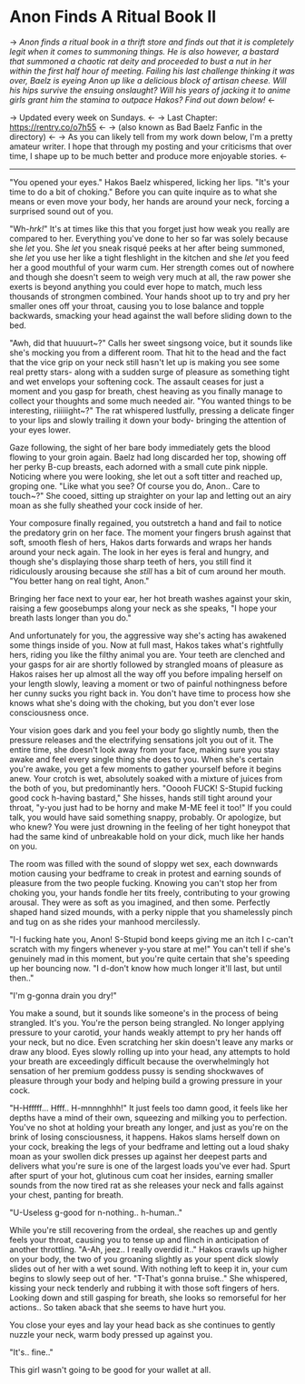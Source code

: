 # Anon Finds A Ritual Book II
-> *Anon finds a ritual book in a thrift store and finds out that it is completely legit when it comes to summoning things. He is also however, a bastard that summoned a chaotic rat deity and proceeded to bust a nut in her within the first half hour of meeting. Failing his last challenge thinking it was over, Baelz is eyeing Anon up like a delicious block of artisan cheese. Will his hips survive the ensuing onslaught? Will his years of jacking it to anime girls grant him the stamina to outpace Hakos? Find out down below!* <- 

-> Updated every week on Sundays. <-
-> Last Chapter: https://rentry.co/o7h55 <- 
-> (also known as Bad Baelz Fanfic in the directory) <-
-> As you can likely tell from my work down below, I'm a pretty amateur writer. I hope that through my posting and your criticisms that over time, I shape up to be much better and produce more enjoyable stories. <-

***

"You opened your eyes." Hakos Baelz whispered, licking her lips. "It's your time to do a bit of choking." Before you can quite inquire as to what she means or even move your body, her hands are around your neck, forcing a surprised sound out of you.

"Wh-*hrk!*" It's at times like this that you forget just how weak you really are compared to her. Everything you've done to her so far was solely because she *let* you. She *let* you sneak risqué peeks at her after being summoned, she *let* you use her like a tight fleshlight in the kitchen and she *let* you feed her a good mouthful of your warm cum. Her strength comes out of nowhere and though she doesn't seem to weigh very much at all, the raw power she exerts is beyond anything you could ever hope to match, much less thousands of strongmen combined. Your hands shoot up to try and pry her smaller ones off your throat, causing you to lose balance and topple backwards, smacking your head against the wall before sliding down to the bed.

"Awh, did that huuuurt~?" Calls her sweet singsong voice, but it sounds like she's mocking you from a different room. That hit to the head and the fact that the vice grip on your neck still hasn't let up is making you see some real pretty stars- along with a sudden surge of pleasure as something tight and wet envelops your softening cock. The assault ceases for just a moment and you gasp for breath, chest heaving as you finally manage to collect your thoughts and some much needed air. "You wanted things to be interesting, riiiiiight~?" The rat whispered lustfully, pressing a delicate finger to your lips and slowly trailing it down your body- bringing the attention of your eyes lower.

Gaze following, the sight of her bare body immediately gets the blood flowing to your groin again. Baelz had long discarded her top, showing off her perky B-cup breasts, each adorned with a small cute pink nipple. Noticing where you were looking, she let out a soft titter and reached up, groping one. "Like what you see? Of course you do, Anon.. Care to touch~?" She cooed, sitting up straighter on your lap and letting out an airy moan as she fully sheathed your cock inside of her. 

Your composure finally regained, you outstretch a hand and fail to notice the predatory grin on her face. The moment your fingers brush against that soft, smooth flesh of hers, Hakos darts forwards and wraps her hands around your neck again. The look in her eyes is feral and hungry, and though she's displaying those sharp teeth of hers, you still find it ridiculously arousing because she *still* has a bit of cum around her mouth. "You better hang on real tight, Anon."

Bringing her face next to your ear, her hot breath washes against your skin, raising a few goosebumps along your neck as she speaks, "I hope your breath lasts longer than you do."

And unfortunately for you, the aggressive way she's acting has awakened some things inside of you. Now at full mast, Hakos takes what's rightfully hers, riding you like the filthy animal you are. Your teeth are clenched and your gasps for air are shortly followed by strangled moans of pleasure as Hakos raises her up almost all the way off you before impaling herself on your length slowly, leaving a moment or two of painful nothingness before her cunny sucks you right back in. You don't have time to process how she knows what she's doing with the choking, but you don't ever lose consciousness once.

Your vision goes dark and you feel your body go slightly numb, then the pressure releases and the electrifying sensations jolt you out of it. The entire time, she doesn't look away from your face, making sure you stay awake and feel every single thing she does to you. When she's certain you're awake, you get a few moments to gather yourself before it begins anew. Your crotch is wet, absolutely soaked with a mixture of juices from the both of you, but predominantly hers. "Ooooh FUCK! S-Stupid fucking good cock h-having bastard," She hisses, hands still tight around your throat, "y-you just had to be horny and make M-ME feel it too!" If you could talk, you would have said something snappy, probably. Or apologize, but who knew? You were just drowning in the feeling of her tight honeypot that had the same kind of unbreakable hold on your dick, much like her hands on you. 

The room was filled with the sound of sloppy wet sex, each downwards motion causing your bedframe to creak in protest and earning sounds of pleasure from the two people fucking. Knowing you can't stop her from choking you, your hands fondle her tits freely, contributing to your growing arousal. They were as soft as you imagined, and then some. Perfectly shaped hand sized mounds, with a perky nipple that you shamelessly pinch and tug on as she rides your manhood mercilessly.

"I-I fucking hate you, Anon! S-Stupid bond keeps giving me an itch I c-can't scratch with my fingers whenever y-you stare at me!" You can't tell if she's genuinely mad in this moment, but you're quite certain that she's speeding up her bouncing now. "I d-don't know how much longer it'll last, but until then.."

"I'm g-gonna drain you dry!"

You make a sound, but it sounds like someone's in the process of being strangled. It's you. You're the person being strangled. No longer applying pressure to your carotid, your hands weakly attempt to pry her hands off your neck, but no dice. Even scratching her skin doesn't leave any marks or draw any blood. Eyes slowly rolling up into your head, any attempts to hold your breath are exceedingly difficult because the overwhelmingly hot sensation of her premium goddess pussy is sending shockwaves of pleasure through your body and helping build a growing pressure in your cock.

"H-Hfffff... Hfff.. H-mnnnghhh!" It just feels too damn good, it feels like her depths have a mind of their own, squeezing and milking you to perfection. You've no shot at holding your breath any longer, and just as you're on the brink of losing consciousness, it happens. Hakos slams herself down on your cock, breaking the legs of your bedframe and letting out a loud shaky moan as your swollen dick presses up against her deepest parts and delivers what you're sure is one of the largest loads you've ever had. Spurt after spurt of your hot, glutinous cum coat her insides, earning smaller sounds from the now tired rat as she releases your neck and falls against your chest, panting for breath.

"U-Useless g-good for n-nothing.. h-human.."

While you're still recovering from the ordeal, she reaches up and gently feels your throat, causing you to tense up and flinch in anticipation of another throttling. "A-Ah, jeez.. I really overdid it.." Hakos crawls up higher on your body, the two of you groaning slightly as your spent dick slowly slides out of her with a wet sound. With nothing left to keep it in, your cum begins to slowly seep out of her. "T-That's gonna bruise.." She whispered, kissing your neck tenderly and rubbing it with those soft fingers of hers. Looking down and still gasping for breath, she looks so remorseful for her actions.. So taken aback that she seems to have hurt you.

You close your eyes and lay your head back as she continues to gently nuzzle your neck, warm body pressed up against you.

"It's.. fine.."

This girl wasn't going to be good for your wallet at all.